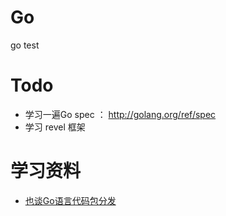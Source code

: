 Go
===
go test

Todo
===
 * 学习一遍Go spec ： http://golang.org/ref/spec
 * 学习 revel 框架
 
 
学习资料
====
 * [也谈Go语言代码包分发](http://tonybai.com/2012/10/25/go-package-distributing/)
